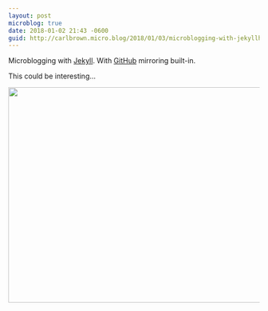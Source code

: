 ```yaml
---
layout: post
microblog: true
date: 2018-01-02 21:43 -0600
guid: http://carlbrown.micro.blog/2018/01/03/microblogging-with-jekyllhttpsjekyllrbcom.html
---
```

Microblogging with [Jekyll](https://jekyllrb.com). With [GitHub](https://github.com) mirroring built-in.

This could be interesting...



<img src="http://carlbrown.micro.blog/uploads/2018/fa97b2a36f.jpg" width="600" height="431" />
